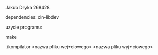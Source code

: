 Jakub Dryka 268428

dependencies: cln-libdev

uzycie programu:

make

./kompilator <nazwa pliku wej±ciowego> <nazwa pliku wyj±ciowego>
